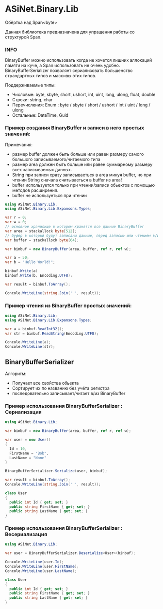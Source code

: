 # ASiNet.Binary.Lib
Обёртка над Span&lt;byte>

Данная библиотека предназначена для упращения работы 
со структурой Span. 

### INFO

BinaryBuffer можно использовать когда не хочется лишних аллокаций памяти на куче, а Span использовать не очень удобно.
BinaryBufferSerializer позволяет сериализовать большенство страндартных типов и массивы этих типов.

Поддерживаемые типы:

* Числовые: byte, sbyte, short, ushort, int, uint, long, ulong, float, double 
* Строки: string, char
* Перечисления: Enum : byte / sbyte / short / ushort / int / uint / long / ulong
* Остальные: DateTime, Guid

### Пример создания BinaryBuffer и записи в него простых значений:

Примечания:
* размер buffer должен быть больше или равен размеру самого большого записываемого/читаемого типа
* размер area должен быть больше или равен суммарному размеру всех записываемых данных.
* String при записи сразу записываеться в area минуя buffer, но при чтении String сначала считываеться в buffer из area!
* buffer используется только при чтении/записи обьектов с помощью методов расширения.
* buffer не используеться при чтении
```cs
using ASiNet.Binary.Lib;
using ASiNet.Binary.Lib.Expansons.Types;

var r = 0;
var w = 0;
// основное хранилище в котором хранятся все данные BinaryBuffer
var area = stackallock byte[512];
// буфер в который будут записаны данные, перед записью или чтением в/из area 
var buffer = stackallock byte[64];

var binbuf = new BinaryBuffer(area, buffer, ref r, ref w);

var a = 50;
var b = "Hello World!";

binbuf.Write(a)
binbuf.Write(b, Encoding.UTF8);

var result = binbuf.ToArray();

Concole.WriteLine(string.Join(' ', result));
```

### Пример чтения из BiharyBuffer простых значений:

```cs
using ASiNet.Binary.Lib;
using ASiNet.Binary.Lib.Expansons.Types;

var a = binbuf.ReadInt32();
var str = binbuf.ReadString(Encoding.UTF8);

Concole.WriteLine(a);
Concole.WriteLine(str);
```
## BinaryBufferSerializer

Алгоритм:
* Получает все свойства обьекта
* Сортирует их по названию без учёта регистра
* последовательно записывает/читает в/из BinaryBuffer

### Пример использования BinaryBufferSerializer : Сериализация

```cs
using ASiNet.Binary.Lib;

var binbuf = new BinaryBuffer(area, buffer, ref r, ref w);

var user = new User()
{ 
  Id = 10,
  FirstName = "Bob", 
  LastName = "None"
}

BinaryBufferSerializer.Serialize(user, binbuf);

var result = binbuf.ToArray();
Concole.WriteLine(string.Join(' ', result));

class User
{
  public int Id { get; set; }
  public string FirstName { get; set; }
  public string LastName { get; set; }
}
```

### Пример использования BinaryBufferSerializer : Весериализация

```cs
using ASiNet.Binary.Lib;

var user = BinaryBufferSerializer.Deserialize<User>(binbuf);

Concole.WriteLine(user.Id);
Concole.WriteLine(user.FirstName);
Concole.WriteLine(user.LastName);

class User
{
  public int Id { get; set; }
  public string FirstName { get; set; }
  public string LastName { get; set; }
}
```


